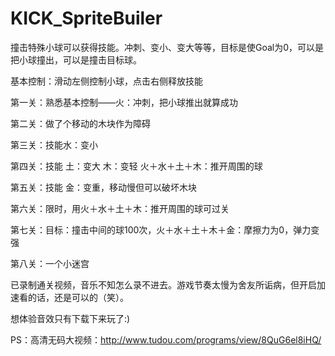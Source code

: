 # KICK_SpriteBuiler

撞击特殊小球可以获得技能。冲刺、变小、变大等等，目标是使Goal为0，可以是把小球撞出，可以是撞击目标球。

基本控制：滑动左侧控制小球，点击右侧释放技能

第一关：熟悉基本控制——火：冲刺，把小球推出就算成功

第二关：做了个移动的木块作为障碍

第三关：技能水：变小

第四关：技能 土：变大 木：变轻 火＋水＋土＋木：推开周围的球

第五关：技能 金：变重，移动慢但可以破坏木块

第六关：限时，用火＋水＋土＋木：推开周围的球可过关

第七关：目标：撞击中间的球100次，火＋水＋土＋木＋金：摩擦力为0，弹力变强

第八关：一个小迷宫

已录制通关视频，音乐不知怎么录不进去。游戏节奏太慢为舍友所诟病，但开启加速看的话，还是可以的（笑）。

想体验音效只有下载下来玩了:)

PS：高清无码大视频：http://www.tudou.com/programs/view/8QuG6el8iHQ/
